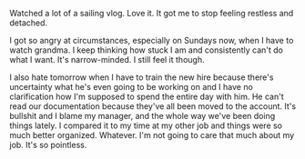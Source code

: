 Watched a lot of a sailing vlog. Love it. It got me to stop feeling restless and detached.

I got so angry at circumstances, especially on Sundays now, when I have to watch grandma. I keep thinking how stuck I am and consistently can't do what I want. It's narrow-minded. I still feel it though.

I also hate tomorrow when I have to train the new hire because there's uncertainty what he's even going to be working on and I have no clarification how I'm supposed to spend the entire day with him. He can't read our documentation because they've all been moved to the account. It's bullshit and I blame my manager, and the whole way we've been doing things lately. I compared it to my time at my other job and things were so much better organized. Whatever. I'm not going to care that much about my job. It's so pointless.
